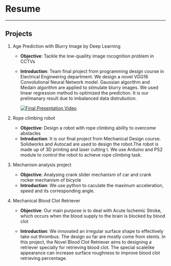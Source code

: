 # Resume
---------------------------------
## Projects
1. Age Prediction with Blurry Image by Deep Learning

   * **Objective**: Tackle the low-quaility image rocognition problem in CCTVs
   * **Introduction**: Team final project from programming design course in Electrical Engineering department.
     We design a novel VGG16 Convolutional Neural Network model. Gaussian algorithm and Medain algorithm are 
     applied to stimulate blurry images. We used linear regression method to optimized the prediction. It is 
     our prelimanary result due to imbalanced data distrubution.

      [![Final Presentation Video](https://github.com/jxmmy7777/Resume/photos/Age_prediction.png)](https://drive.google.com/drive/u/0/folders/1m7FJW_iiMLLGMFLgW3Igcpzu2zaftnlx "Final Presentation Video")
  
2. Rope climbing robot

   *	**Objective**: Design a robot with rope climbing ability to overcome abstacles
   * **Introduction**: It is our final project from Mechanical Design course. Solidworks and Autocad are used 
   to design the robot.The robot is made up of 3D printing and laser cutting t. We use Arduino and PS2 module
   to control the robot to achieve rope climbing task.



3. Mechanism analysis project

   * **Objective**: Analysing crank slider mechanism of car and crank rocker mechanism of bicycle
   * **Introduction**: We use python to caculate the maximum acceleration, speed and its corresponding angle.



4. Mechanical Blood Clot Retriever 

   * **Objective**: Our main purpose is to deal with Acute Ischemic Stroke, 
     which occurs when the blood supply to the brain is blocked by blood clot
  
   * **Introduction**: We innovated an irregular surface shape to effectively take out thrombus. The design so 
     far are mostly come from stents. In this project, the Novel Blood Clot Retriever aims to designing a 
     retriever specially for retrieving blood clot. The special scalelike appearance can increase surface 
     roughness to improve blood clot retrieving percentage.

  


